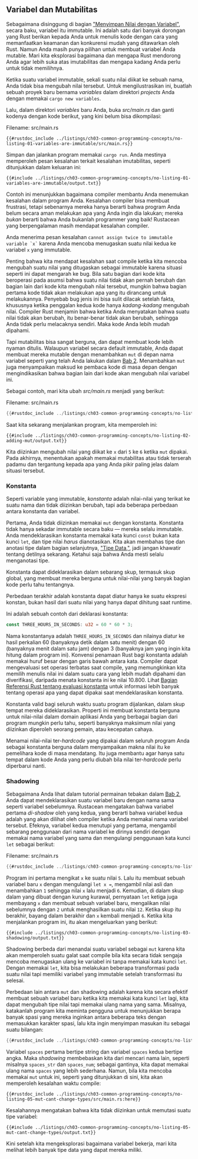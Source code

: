 ## Variabel dan Mutabilitas

Sebagaimana disinggung di bagian ["Menyimpan Nilai dengan 
Variabel"][storing-values-with-variables]<!-- ignore -->, secara baku, 
variabel itu immutable. Ini adalah satu dari banyak dorongan yang Rust berikan
kepada Anda untuk menulis kode dengan cara yang memanfaatkan keamanan dan
konkurensi mudah yang ditawarkan oleh Rust. Namun Anda masih punya pilihan
untuk membuat variabel Anda mutable. Mari kita eksplorasi bagaimana dan
mengapa Rust mendorong Anda agar lebih suka atas imutabilitas dan mengapa
kadang Anda perlu untuk tidak memilihnya.

Ketika suatu variabel immutable, sekali suatu nilai diikat ke sebuah nama,
Anda tidak bisa mengubah nilai tersebut. Untuk mengilustrasikan ini, buatlah
sebuah proyek baru bernama *variables* dalam direktori *projects* Anda dengan
memakai `cargo new variables`.

Lalu, dalam direktori *variables* baru Anda, buka *src/main.rs* dan ganti
kodenya dengan kode berikut, yang kini belum bisa dikompilasi:

<span class="filename">Filename: src/main.rs</span>

```rust,ignore,does_not_compile
{{#rustdoc_include ../listings/ch03-common-programming-concepts/no-listing-01-variables-are-immutable/src/main.rs}}
```

Simpan dan jalankan program memakai `cargo run`. Anda mestinya memperoleh
pesan kesalahan terkait kesalahan imutabilitas, seperti ditunjukkan dalam
keluaran ini:

```console
{{#include ../listings/ch03-common-programming-concepts/no-listing-01-variables-are-immutable/output.txt}}
```

Contoh ini menunjukkan bagaimana compiler membantu Anda menemukan kesalahan
dalam program Anda. Kesalahan compiler bisa membuat frustrasi, tetapi 
sebenarnya mereka hanya berarti bahwa program Anda belum secara aman
melakukan apa yang Anda ingin dia lakukan; mereka *bukan* berarti bahwa Anda 
bukanlah programmer yang baik! Rustacean yang berpengalaman masih mendapat
kesalahan compiler.

Anda menerima pesan kesalahan `` cannot assign twice to immutable variable `x`
`` karena Anda mencoba menugaskan suatu nilai kedua ke variabel `x` yang
immutable.

Penting bahwa kita mendapat kesalahan saat compile ketika kita mencoba
mengubah suatu nilai yang ditugaskan sebagai immutable karena situasi seperti
ini dapat mengarah ke bug. Bila satu bagian dari kode kita beroperasi pada
asumsi bahwa suatu nilai tidak akan pernah berubah dan bagian lain dari kode
kita mengubah nilai tersebut, mungkin bahwa bagian pertama kode tidak akan
melakukan apa yang itu dirancang untuk melakukannya. Penyebab bug jenis ini
bisa sulit dilacak setelah fakta, khususnya ketika penggalan kedua kode
hanya *kadang-kadang* mengubah nilai. Compiler Rust menjamin bahwa ketika
Anda menyatakan bahwa suatu nilai tidak akan berubah, itu benar-benar tidak
akan berubah, sehingga Anda tidak perlu melacaknya sendiri. Maka kode Anda
lebih mudah dipahami.

Tapi mutabilitas bisa sangat berguna, dan dapat membuat kode lebih nyaman
ditulis. Walaupun variabel secara default immutable, Anda dapat membuat mereka
mutable dengan menambahkan `mut` di depan nama variabel seperti yang telah
Anda lakukan dalam [Bab 2][storing-values-with-variables]<!-- ignore -->. 
Menambahkan `mut` juga menyampaikan maksud ke pembaca kode di masa depan
dengan mengindikasikan bahwa bagian lain dari kode akan mengubah nilai
variabel ini.

Sebagai contoh, mari kita ubah *src/main.rs* menjadi yang berikut:

<span class="filename">Filename: src/main.rs</span>

```rust
{{#rustdoc_include ../listings/ch03-common-programming-concepts/no-listing-02-adding-mut/src/main.rs}}
```

Saat kita sekarang menjalankan program, kita memperoleh ini:

```console
{{#include ../listings/ch03-common-programming-concepts/no-listing-02-adding-mut/output.txt}}
```

Kita diizinkan mengubah nilai yang diikat ke `x` dari `5` ke `6` ketika 
`mut` dipakai. Pada akhirnya, menentukan apakah memakai mutabilitas atau 
tidak terserah padamu dan tergantung kepada apa yang Anda pikir paling 
jelas dalam situasi tersebut.

### Konstanta

Seperti variable yang immutable, *konstanta* adalah nilai-nilai yang terikat
ke suatu nama dan tidak diizinkan berubah, tapi ada beberapa perbedaan
antara konstanta dan variabel.

Pertama, Anda tidak diizinkan memakai `mut` dengan konstanta. Konstanta tidak
hanya sekadar immutable secara baku — mereka selalu immutable. Anda
mendeklarasikan konstanta memakai kata kunci `const` bukan kata kunci `let`,
dan tipe nilai *harus* dianotasikan. Kita akan membahas tipe dan anotasi tipe
dalam bagian selanjutnya, ["Tipe Data,"][data-types]<!-- ignore -->, jadi
jangan khawatir tentang detilnya sekarang. Ketahui saja bahwa Anda mesti selalu
menganotasi tipe.

Konstanta dapat dideklarasikan dalam sebarang skup, termasuk skup global, yang
membuat mereka berguna untuk nilai-nilai yang banyak bagian kode perlu tahu
tentangnya.

Perbedaan terakhir adalah konstanta dapat diatur hanya ke suatu ekspresi
konstan, bukan hasil dari suatu nilai yang hanya dapat dihitung saat runtime.

Ini adalah sebuah contoh dari deklarasi konstanta:

```rust
const THREE_HOURS_IN_SECONDS: u32 = 60 * 60 * 3;
```

Nama konstantanya adalah `THREE_HOURS_IN_SECONDS` dan nilainya diatur ke
hasil perkalian 60 (banyaknya detik dalam satu menit) dengan 60 (banyaknya
menit dalam satu jam) dengan 3 (banyaknya jam yang ingin kita hitung dalam
program ini). Konvensi penamaan Rust bagi konstanta adalah memakai huruf besar
dengan garis bawah antara kata. Compiler dapat mengevaluasi set operasi
terbatas saat compile, yang memungkinkan kita memilih menulis nilai ini dalam
suatu cara yang lebih mudah dipahami dan diverifikasi, daripada menata
konstanta ini ke nilai 10.800. Lihat [Bagian Referensi Rust tentang evaluasi
konstanta][const-eval] untuk informasi lebih banyak tentang operasi apa yang
dapat dipakai saat mendeklarasikan konstanta.

Konstanta valid bagi seluruh waktu suatu program dijalankan, dalam skup
tempat mereka dideklarasikan. Properti ini membuat konstanta berguna untuk
nilai-nilai dalam domain aplikasi Anda yang berbagai bagian dari program
mungkin perlu tahu, seperti banyaknya maksimum nilai yang diizinkan diperoleh
seorang pemain, atau kecepatan cahaya.

Menamai nilai-nilai ter-*hardcode* yang dipakai dalam seluruh program Anda
sebagai konstanta berguna dalam menyampaikan makna nilai itu ke pemelihara
kode di masa mendatang. Itu juga membantu agar hanya satu tempat dalam kode
Anda yang perlu diubah bila nilai ter-*hardcode* perlu diperbarui nanti.

### Shadowing

Sebagaimana Anda lihat dalam tutorial permainan tebakan dalam
[Bab 2][comparing-the-guess-to-the-secret-number]<!-- ignore -->, Anda dapat 
mendeklarasikan suatu variabel baru dengan nama sama seperti variabel
sebelumnya. Rustacean mengatakan bahwa variabel pertama *di-shadow* oleh yang
kedua, yang berarti bahwa variabel kedua adalah yang akan dilihat oleh
compiler ketika Anda memakai nama variabel tersebut. Efeknya, variabel
kedua menutupi yang pertama, mengambil sebarang penggunaan dari nama variabel
ke dirinya sendiri dengan memakai nama variabel yang sama dan mengulangi
penggunaan kata kunci `let` sebagai berikut:

<span class="filename">Filename: src/main.rs</span>

```rust
{{#rustdoc_include ../listings/ch03-common-programming-concepts/no-listing-03-shadowing/src/main.rs}}
```

Program ini pertama mengikat `x` ke suatu nilai `5`. Lalu itu membuat
sebuah variabel baru `x` dengan mengulangi `let x =`, mengambil nilai asli
dan menambahkan `1` sehingga nilai `x` lalu menjadi `6`. Kemudian, di dalam
skup dalam yang dibuat dengan kurung kurawal, pernyataan `let` ketiga juga
membayang `x` dan membuat sebuah variabel baru, mengalikan nilai sebelumnya
dengan `2` untuk menghasilkan suatu nilai `12`. Ketika skup itu berakhir, 
bayang dalam berakhir dan `x` kembali menjadi `6`. Ketika kita menjalankan
program ini, itu akan mengeluarkan yang berikut:

```console
{{#include ../listings/ch03-common-programming-concepts/no-listing-03-shadowing/output.txt}}
```

Shadowing berbeda dari menandai suatu variabel sebagai `mut` karena kita akan
memperoleh suatu galat saat compile bila kita secara tidak sengaja mencoba
menugaskan ulang ke variabel ini tanpa memakai kata kunci `let`. Dengan
memakai `let`, kita bisa melakukan beberapa transformasi pada suatu nilai
tapi memiliki variabel yang immutable setelah transformasi itu selesai.

Perbedaan lain antara `mut` dan shadowing adalah karena kita secara efektif
membuat sebuah variabel baru ketika kita memakai kata kunci `let` lagi, kita
dapat mengubah tipe nilai tapi memakai ulang nama yang sama. Misalnya, 
katakanlah program kita meminta pengguna untuk menunjukkan berapa banyak spasi
yang mereka inginkan antara beberapa teks dengan memasukkan karakter spasi,
lalu kita ingin menyimpan masukan itu sebagai suatu bilangan:

```rust
{{#rustdoc_include ../listings/ch03-common-programming-concepts/no-listing-04-shadowing-can-change-types/src/main.rs:here}}
```

Variabel `spaces` pertama bertipe string dan variabel `spaces` kedua bertipe
angka. Maka *shadowing* membebaskan kita dari mencari nama lain, seperti
misalnya `spaces_str` dan `spaces_num`; sebagai gantinya, kita dapat memakai
ulang nama `spaces` yang lebih sederhana. Namun, bila kita mencoba memakai
`mut` untuk ini, seperti yang ditunjukkan di sini, kita akan memperoleh 
kesalahan waktu compile:

```rust,ignore,does_not_compile
{{#rustdoc_include ../listings/ch03-common-programming-concepts/no-listing-05-mut-cant-change-types/src/main.rs:here}}
```

Kesalahannya mengatakan bahwa kita tidak diizinkan untuk memutasi suatu
tipe variabel:

```console
{{#include ../listings/ch03-common-programming-concepts/no-listing-05-mut-cant-change-types/output.txt}}
```

Kini setelah kita mengeksplorasi bagaimana variabel bekerja, mari kita 
melihat lebih banyak tipe data yang dapat mereka miliki.

[comparing-the-guess-to-the-secret-number]:
ch02-00-guessing-game-tutorial.html#comparing-the-guess-to-the-secret-number
[data-types]: ch03-02-data-types.html#data-types
[storing-values-with-variables]: ch02-00-guessing-game-tutorial.html#storing-values-with-variables
[const-eval]: ../reference/const_eval.html
